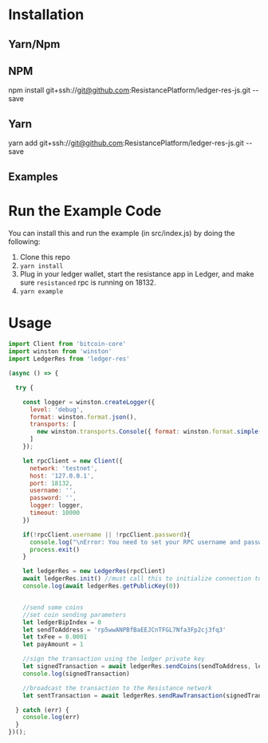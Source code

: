 # Installation

## Yarn/Npm

## NPM

npm install git+ssh://git@github.com:ResistancePlatform/ledger-res-js.git --save

## Yarn

yarn add git+ssh://git@github.com:ResistancePlatform/ledger-res-js.git --save

## Examples

# Run the Example Code

You can install this and run the example (in src/index.js) by doing the following:

1. Clone this repo
2. `yarn install`
3. Plug in your ledger wallet, start the resistance app in Ledger, and make sure `resistanced` rpc is running on 18132.
4. `yarn example`

# Usage

```javascript
import Client from 'bitcoin-core'
import winston from 'winston'
import LedgerRes from 'ledger-res'

(async () => {

  try {

    const logger = winston.createLogger({
      level: 'debug',
      format: winston.format.json(),
      transports: [
        new winston.transports.Console({ format: winston.format.simple() })
      ]
    });

    let rpcClient = new Client({
      network: 'testnet',
      host: '127.0.0.1',
      port: 18132,
      username: '',
      password: '',
      logger: logger,
      timeout: 10000
    })

    if(!rpcClient.username || !rpcClient.password){
      console.log("\nError: You need to set your RPC username and password in example.js. Exiting...\n")
      process.exit()
    }

    let ledgerRes = new LedgerRes(rpcClient)
    await ledgerRes.init() //must call this to initialize connection to ledger
    console.log(await ledgerRes.getPublicKey(0))


    //send some coins
    //set coin sending parameters
    let ledgerBipIndex = 0
    let sendToAddress = 'rp5wwANPBfBaEEJCnTFGL7Nfa3Fp2cj3fq3'
    let txFee = 0.0001
    let payAmount = 1

    //sign the transaction using the ledger private key
    let signedTransaction = await ledgerRes.sendCoins(sendToAddress, ledgerBipIndex, txFee, payAmount)
    console.log(signedTransaction)

    //broadcast the transaction to the Resistance network
    let sentTransaction = await ledgerRes.sendRawTransaction(signedTransaction)

  } catch (err) {
    console.log(err)
  }
})();

```
